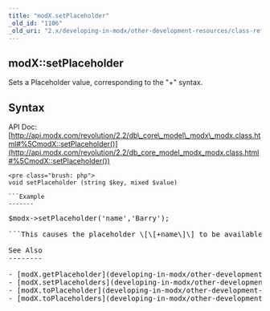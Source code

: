```yaml
---
title: "modX.setPlaceholder"
_old_id: "1106"
_old_uri: "2.x/developing-in-modx/other-development-resources/class-reference/modx/modx.setplaceholder"
---
```


modX::setPlaceholder
--------------------

Sets a Placeholder value, corresponding to the "+" syntax.

Syntax
------

API Doc: [http://api.modx.com/revolution/2.2/db\_core\_model\_modx\_modx.class.html#%5CmodX::setPlaceholder()](http://api.modx.com/revolution/2.2/db_core_model_modx_modx.class.html#%5CmodX::setPlaceholder())

```
<pre class="brush: php">
void setPlaceholder (string $key, mixed $value)

```Example
-------

```
<pre class="brush: php">
$modx->setPlaceholder('name','Barry');

```This causes the placeholder \[\[+name\]\] to be available inside your templates or page content.

See Also
--------

- [modX.getPlaceholder](developing-in-modx/other-development-resources/class-reference/modx/modx.getplaceholder "modX.getPlaceholder")
- [modX.setPlaceholders](developing-in-modx/other-development-resources/class-reference/modx/modx.setplaceholders "modX.setPlaceholders")
- [modX.toPlaceholder](developing-in-modx/other-development-resources/class-reference/modx/modx.toplaceholder "modX.toPlaceholder")
- [modX.toPlaceholders](developing-in-modx/other-development-resources/class-reference/modx/modx.toplaceholders "modX.toPlaceholders")